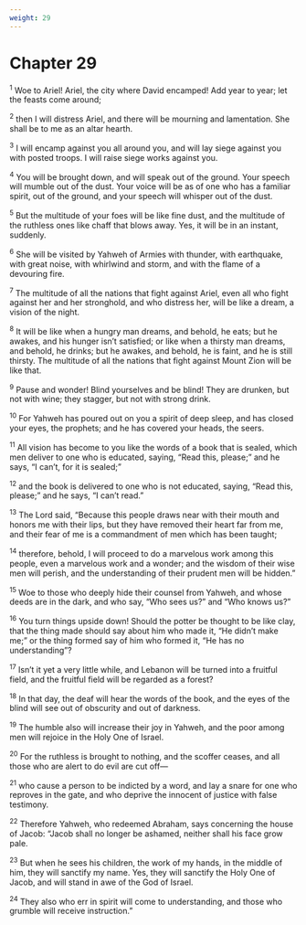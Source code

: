 ```yaml
---
weight: 29
---
```


# Chapter 29

<sup>1</sup> Woe to Ariel! Ariel, the city where David encamped! Add year to year; let the feasts come around; 

<sup>2</sup> then I will distress Ariel, and there will be mourning and lamentation. She shall be to me as an altar hearth. 

<sup>3</sup> I will encamp against you all around you, and will lay siege against you with posted troops. I will raise siege works against you. 

<sup>4</sup> You will be brought down, and will speak out of the ground. Your speech will mumble out of the dust. Your voice will be as of one who has a familiar spirit, out of the ground, and your speech will whisper out of the dust. 

<sup>5</sup> But the multitude of your foes will be like fine dust, and the multitude of the ruthless ones like chaff that blows away. Yes, it will be in an instant, suddenly. 

<sup>6</sup> She will be visited by Yahweh of Armies with thunder, with earthquake, with great noise, with whirlwind and storm, and with the flame of a devouring fire. 

<sup>7</sup> The multitude of all the nations that fight against Ariel, even all who fight against her and her stronghold, and who distress her, will be like a dream, a vision of the night. 

<sup>8</sup> It will be like when a hungry man dreams, and behold, he eats; but he awakes, and his hunger isn’t satisfied; or like when a thirsty man dreams, and behold, he drinks; but he awakes, and behold, he is faint, and he is still thirsty. The multitude of all the nations that fight against Mount Zion will be like that. 

<sup>9</sup> Pause and wonder! Blind yourselves and be blind! They are drunken, but not with wine; they stagger, but not with strong drink. 

<sup>10</sup> For Yahweh has poured out on you a spirit of deep sleep, and has closed your eyes, the prophets; and he has covered your heads, the seers. 

<sup>11</sup> All vision has become to you like the words of a book that is sealed, which men deliver to one who is educated, saying, “Read this, please;” and he says, “I can’t, for it is sealed;” 

<sup>12</sup> and the book is delivered to one who is not educated, saying, “Read this, please;” and he says, “I can’t read.” 

<sup>13</sup> The Lord said, “Because this people draws near with their mouth and honors me with their lips, but they have removed their heart far from me, and their fear of me is a commandment of men which has been taught; 

<sup>14</sup> therefore, behold, I will proceed to do a marvelous work among this people, even a marvelous work and a wonder; and the wisdom of their wise men will perish, and the understanding of their prudent men will be hidden.” 

<sup>15</sup> Woe to those who deeply hide their counsel from Yahweh, and whose deeds are in the dark, and who say, “Who sees us?” and “Who knows us?” 

<sup>16</sup> You turn things upside down! Should the potter be thought to be like clay, that the thing made should say about him who made it, “He didn’t make me;” or the thing formed say of him who formed it, “He has no understanding”? 

<sup>17</sup> Isn’t it yet a very little while, and Lebanon will be turned into a fruitful field, and the fruitful field will be regarded as a forest? 

<sup>18</sup> In that day, the deaf will hear the words of the book, and the eyes of the blind will see out of obscurity and out of darkness. 

<sup>19</sup> The humble also will increase their joy in Yahweh, and the poor among men will rejoice in the Holy One of Israel. 

<sup>20</sup> For the ruthless is brought to nothing, and the scoffer ceases, and all those who are alert to do evil are cut off— 

<sup>21</sup> who cause a person to be indicted by a word, and lay a snare for one who reproves in the gate, and who deprive the innocent of justice with false testimony. 

<sup>22</sup> Therefore Yahweh, who redeemed Abraham, says concerning the house of Jacob: “Jacob shall no longer be ashamed, neither shall his face grow pale. 

<sup>23</sup> But when he sees his children, the work of my hands, in the middle of him, they will sanctify my name. Yes, they will sanctify the Holy One of Jacob, and will stand in awe of the God of Israel. 

<sup>24</sup> They also who err in spirit will come to understanding, and those who grumble will receive instruction.” 


